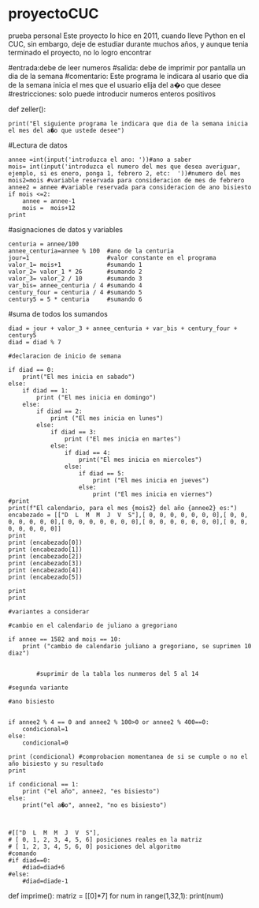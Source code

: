 # proyectoCUC
prueba personal
Este proyecto lo hice en 2011, cuando lleve Python en el CUC, sin embargo, deje de estudiar durante muchos años, y aunque tenia terminado el proyecto, no lo logro encontrar

#entrada:debe de leer numeros
#salida: debe de imprimir por pantalla un dia de la semana
#comentario: Este programa le indicara al usario que dia de la semana inicia el mes que el usuario elija del a�o que desee
#restricciones: solo puede introducir numeros enteros positivos


def zeller():

    print("El siguiente programa le indicara que dia de la semana inicia el mes del a�o que ustede desee")


#Lectura de datos

    annee =int(input('introduzca el ano: '))#ano a saber
    mois= int(input('introduzca el numero del mes que desea averiguar, ejemplo, si es enero, ponga 1, febrero 2, etc:  '))#numero del mes
    mois2=mois #variable reservada para consideracion de mes de febrero
    annee2 = annee #variable reservada para consideracion de ano bisiesto
    if mois <=2:
        annee = annee-1
        mois =  mois+12
    print    

#asignaciones de datos y variables

    centuria = annee/100
    annee_centuria=annee % 100  #ano de la centuria
    jour=1                      #valor constante en el programa
    valor_1= mois+1             #sumando 1
    valor_2= valor_1 * 26       #sumando 2
    valor_3= valor_2 / 10       #sumando 3
    var_bis= annee_centuria / 4 #sumando 4
    century_four = centuria / 4 #sumando 5
    century5 = 5 * centuria     #sumando 6

#suma de todos los sumandos

    diad = jour + valor_3 + annee_centuria + var_bis + century_four + century5
    diad = diad % 7

    #declaracion de inicio de semana

    if diad == 0:
        print("El mes inicia en sabado")
    else:
        if diad == 1:
            print ("El mes inicia en domingo")
        else:
            if diad == 2:
                print ("El mes inicia en lunes")
            else:
                if diad == 3:
                    print ("El mes inicia en martes")
                else:
                    if diad == 4:
                        print("El mes inicia en miercoles")
                    else:
                        if diad == 5:
                            print ("El mes inicia en jueves")
                        else:
                            print ("El mes inicia en viernes")
    #print 
    print(f"El calendario, para el mes {mois2} del año {annee2} es:")
    encabezado = [["D  L  M  M  J  V  S"],[ 0, 0, 0, 0, 0, 0, 0],[ 0, 0, 0, 0, 0, 0, 0],[ 0, 0, 0, 0, 0, 0, 0],[ 0, 0, 0, 0, 0, 0, 0],[ 0, 0, 0, 0, 0, 0, 0]]
    print
    print (encabezado[0])
    print (encabezado[1])
    print (encabezado[2])
    print (encabezado[3])
    print (encabezado[4])
    print (encabezado[5])

    print
    print
    
    #variantes a considerar

    #cambio en el calendario de juliano a gregoriano

    if annee == 1582 and mois == 10:
        print ("cambio de calendario juliano a gregoriano, se suprimen 10 diaz")
            
            
            #suprimir de la tabla los nunmeros del 5 al 14

    #segunda variante
        
    #ano bisiesto
            
 
    if annee2 % 4 == 0 and annee2 % 100>0 or annee2 % 400==0:
        condicional=1
    else:
        condicional=0
        
    print (condicional) #comprobacion momentanea de si se cumple o no el año bisiesto y su resultado
    print
    
    if condicional == 1:
        print ("el año", annee2, "es bisiesto")
    else:
        print("el a�o", annee2, "no es bisiesto")



    #[["D  L  M  M  J  V  S"],
    # [ 0, 1, 2, 3, 4, 5, 6] posiciones reales en la matriz
    # [ 1, 2, 3, 4, 5, 6, 0] posiciones del algoritmo
    #comando
    #if diad==0:
        #diad=diad+6
    #else:
        #diad=diade-1
    
    

def imprime():
    matriz = [[0]*7]
    for num in range(1,32,1):
        print(num)
